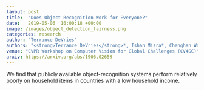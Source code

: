 ```yaml
---
layout: post
title:  "Does Object Recognition Work for Everyone?"
date:   2019-05-06  16:00:18 +00:00
image: /images/object_detection_fairness.png
categories: research
author: "Terrance DeVries"
authors: "<strong>Terrance DeVries</strong>*, Ishan Misra*, Changhan Wang*, Laurens van der Maaten"
venue: "CVPR Workshop on Computer Vision for Global Challenges (CV4GC)"
arxiv: https://arxiv.org/abs/1906.02659
---
```

We find that publicly available object-recognition systems perform relatively poorly on household items in countries with a low household income.